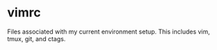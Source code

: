 vimrc
=====

Files associated with my current environment setup. This includes vim, tmux,
git, and ctags.
